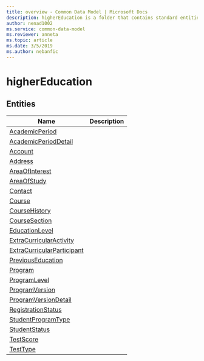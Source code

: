 ```yaml
---
title: overview - Common Data Model | Microsoft Docs
description: higherEducation is a folder that contains standard entities related to the Common Data Model.
author: nenad1002
ms.service: common-data-model
ms.reviewer: anneta
ms.topic: article
ms.date: 3/5/2019
ms.author: nebanfic
---
```


# higherEducation


## Entities

|Name|Description|
|---|---|
|[AcademicPeriod](AcademicPeriod.md)||
|[AcademicPeriodDetail](AcademicPeriodDetail.md)||
|[Account](Account.md)||
|[Address](Address.md)||
|[AreaOfInterest](AreaOfInterest.md)||
|[AreaOfStudy](AreaOfStudy.md)||
|[Contact](Contact.md)||
|[Course](Course.md)||
|[CourseHistory](CourseHistory.md)||
|[CourseSection](CourseSection.md)||
|[EducationLevel](EducationLevel.md)||
|[ExtraCurricularActivity](ExtraCurricularActivity.md)||
|[ExtraCurricularParticipant](ExtraCurricularParticipant.md)||
|[PreviousEducation](PreviousEducation.md)||
|[Program](Program.md)||
|[ProgramLevel](ProgramLevel.md)||
|[ProgramVersion](ProgramVersion.md)||
|[ProgramVersionDetail](ProgramVersionDetail.md)||
|[RegistrationStatus](RegistrationStatus.md)||
|[StudentProgramType](StudentProgramType.md)||
|[StudentStatus](StudentStatus.md)||
|[TestScore](TestScore.md)||
|[TestType](TestType.md)||
